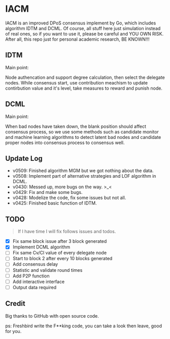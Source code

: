 # IACM

IACM is an improved DPoS consensus implement by Go, which includes algorithm IDTM and DCML. Of course, all stuff here just simulation instead of real ones, so if you want to use it, please be careful and YOU OWN RISK. After all, this repo just for personal academic research, BE KNOWN!!!

## IDTM

Main point:

Node authencation and support degree calculation, then select the delegate nodes. While consensus start, use contribution meachism to update contirbution value and it's level, take measures to reward and punish node. 

## DCML

Main point:

When bad nodes have taken down, the blank position should affect consensus process, so we use some methods such as candidate monitor and machine learning algorithms to detect latent bad nodes and candidate proper nodes into consensus process to consensus well.

## Update Log

- v0509: Finished algorithm MGM but we got nothing about the data. 
- v0508: Implement part of alternative strategies and LOF algorithm in DCML.
- v0430: Messed up, more bugs on the way. >_<
- v0429: Fix and make some bugs.
- v0428: Modelize the code, fix some issues but not all.
- v0425: Finished basic function of IDTM.

## TODO
  
> If I have time I will fix follows issues and todos.

- [x] Fix same block issue after 3 block generated
- [x] Implement DCML algorithm
- [ ] Fix same Cv/Cl value of every delegate node
- [ ] Start to block 2 after every 10 blocks generated
- [ ] Add consensus delay
- [ ] Statistic and validate round times 
- [ ] Add P2P function
- [ ] Add interactive interface
- [ ] Output data required

## Credit 

Big thanks to GitHub with open source code.

ps: Freshbird write the F**king code, you can take a look then leave, good for you.
